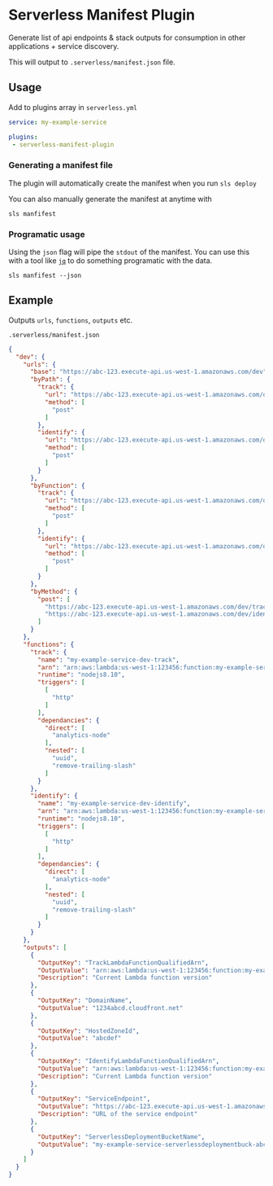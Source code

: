 # Serverless Manifest Plugin

Generate list of api endpoints & stack outputs for consumption in other applications + service discovery.

This will output to `.serverless/manifest.json` file.

## Usage

Add to plugins array in `serverless.yml`

```yml
service: my-example-service

plugins:
 - serverless-manifest-plugin
```

### Generating a manifest file

The plugin will automatically create the manifest when you run `sls deploy`


You can also manually generate the manifest at anytime with

```
sls manfifest
```

### Programatic usage

Using the `json` flag will pipe the `stdout` of the manifest. You can use this with a tool like [`jq`](https://stedolan.github.io/jq/) to do something programatic with the data.

```
sls manfifest --json
```

## Example

Outputs `urls`, `functions`, `outputs` etc.

`.serverless/manifest.json`

```json
{
  "dev": {
    "urls": {
      "base": "https://abc-123.execute-api.us-west-1.amazonaws.com/dev",
      "byPath": {
        "track": {
          "url": "https://abc-123.execute-api.us-west-1.amazonaws.com/dev/track",
          "method": [
            "post"
          ]
        },
        "identify": {
          "url": "https://abc-123.execute-api.us-west-1.amazonaws.com/dev/identify",
          "method": [
            "post"
          ]
        }
      },
      "byFunction": {
        "track": {
          "url": "https://abc-123.execute-api.us-west-1.amazonaws.com/dev/track",
          "method": [
            "post"
          ]
        },
        "identify": {
          "url": "https://abc-123.execute-api.us-west-1.amazonaws.com/dev/identify",
          "method": [
            "post"
          ]
        }
      },
      "byMethod": {
        "post": [
          "https://abc-123.execute-api.us-west-1.amazonaws.com/dev/track",
          "https://abc-123.execute-api.us-west-1.amazonaws.com/dev/identify"
        ]
      }
    },
    "functions": {
      "track": {
        "name": "my-example-service-dev-track",
        "arn": "arn:aws:lambda:us-west-1:123456:function:my-example-service-dev-track:3",
        "runtime": "nodejs8.10",
        "triggers": [
          [
            "http"
          ]
        ],
        "dependancies": {
          "direct": [
            "analytics-node"
          ],
          "nested": [
            "uuid",
            "remove-trailing-slash"
          ]
        }
      },
      "identify": {
        "name": "my-example-service-dev-identify",
        "arn": "arn:aws:lambda:us-west-1:123456:function:my-example-service-dev-identify:3",
        "runtime": "nodejs8.10",
        "triggers": [
          [
            "http"
          ]
        ],
        "dependancies": {
          "direct": [
            "analytics-node"
          ],
          "nested": [
            "uuid",
            "remove-trailing-slash"
          ]
        }
      }
    },
    "outputs": [
      {
        "OutputKey": "TrackLambdaFunctionQualifiedArn",
        "OutputValue": "arn:aws:lambda:us-west-1:123456:function:my-example-service-dev-track:3",
        "Description": "Current Lambda function version"
      },
      {
        "OutputKey": "DomainName",
        "OutputValue": "1234abcd.cloudfront.net"
      },
      {
        "OutputKey": "HostedZoneId",
        "OutputValue": "abcdef"
      },
      {
        "OutputKey": "IdentifyLambdaFunctionQualifiedArn",
        "OutputValue": "arn:aws:lambda:us-west-1:123456:function:my-example-service-dev-identify:3",
        "Description": "Current Lambda function version"
      },
      {
        "OutputKey": "ServiceEndpoint",
        "OutputValue": "https://abc-123.execute-api.us-west-1.amazonaws.com/dev",
        "Description": "URL of the service endpoint"
      },
      {
        "OutputKey": "ServerlessDeploymentBucketName",
        "OutputValue": "my-example-service-serverlessdeploymentbuck-abc123"
      }
    ]
  }
}
```
